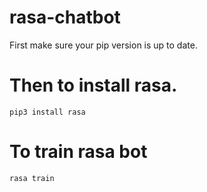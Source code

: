 # rasa-chatbot
First make sure your pip version is up to date. 

# Then to install rasa.

`pip3 install rasa`

# To train rasa bot

`rasa train`
